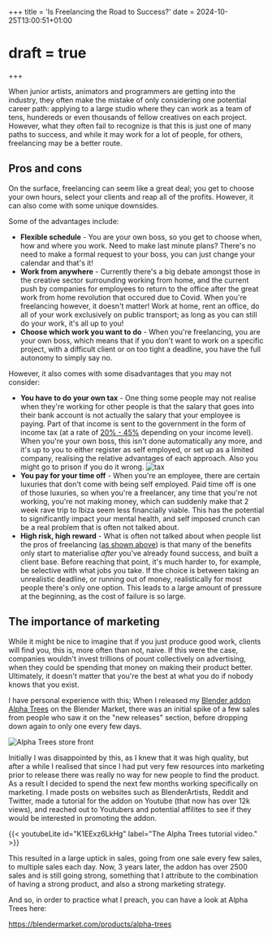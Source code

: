 +++
title = 'Is Freelancing the Road to Success?'
date = 2024-10-25T13:00:51+01:00
# draft = true
+++

When junior artists, animators and programmers are getting into the industry, they often make the mistake of only considering one potential career path: applying to a large studio where they can work as a team of tens, hundereds or even thousands of fellow creatives on each project. However, what they often fail to recognize is that this is just one of many paths to success, and while it may work for a lot of people, for others, freelancing may be a better route.

## Pros and cons

On the surface, freelancing can seem like a great deal; you get to choose your own hours, select your clients and reap all of the profits. However, it can also come with some unique downsides.

Some of the advantages include:

* **Flexible schedule** - You are your own boss, so you get to choose when, how and where you work. Need to make last minute plans? There's no need to make a formal request to your boss, you can just change your calendar and that's it!
* **Work from anywhere** - Currently there's a big debate amongst those in the creative sector surrounding working from home, and the current push by companies for employees to return to the office after the great work from home revolution that occured due to Covid. When you're freelancing however, it doesn't matter! Work at home, rent an office, do all of your work exclusively on public transport; as long as you can still do your work, it's all up to you!
* **Choose which work you want to do** - When you're freelancing, you are your own boss, which means that if you don't want to work on a specific project, with a difficult client or on too tight a deadline, you have the full autonomy to simply say no.

However, it also comes with some disadvantages that you may not consider:

* **You have to do your own tax** - One thing some people may not realise when they're working for other people is that the salary that goes into their bank account is not actually the salary that your employee is paying. Part of that income is sent to the government in the form of income tax (at a rate of [20% - 45%](https://www.gov.uk/income-tax-rates) depending on your income level). When you're your own boss, this isn't done automatically any more, and it's up to you to either register as self employed, or set up as a limited company, realising the relative advantages of each approach. Also you might go to prison if you do it wrong.
![tax](tax.jpg)
* **You pay for your time off** - When you're an employee, there are certain luxuries that don't come with being self employed. Paid time off is one of those luxuries, so when you're a freelancer, any time that you're not working, you're not making money, which can suddenly make that 2 week rave trip to Ibiza seem less financially viable. This has the potential to significantly impact your mental health, and self imposed crunch can be a real problem that is often not talked about.
* **High risk, high reward** - What is often not talked about when people list the pros of freelancing ([as shown above](#pros-and-cons)) is that many of the benefits only start to materialise *after* you've already found success, and built a client base. Before reaching that point, it's much harder to, for example, be selective with what jobs you take. If the choice is between taking an unrealistic deadline, or running out of money, realistically for most people there's only one option. This leads to a large amount of pressure at the beginning, as the cost of failure is so large.


## The importance of marketing

While it might be nice to imagine that if you just produce good work, clients will find you, this is, more often than not, naive. If this were the case, companies wouldn't invest trillions of pount collectively on advertising, when they could be spending that money on making their product better. Ultimately, it doesn't matter that you're the best at what you do if nobody knows that you exist.

I have personal experience with this; When I released my [Blender addon Alpha Trees](https://blendermarket.com/products/alpha-trees) on the Blender Market, there was an initial spike of a few sales from people who saw it on the "new releases" section, before dropping down again to only one every few days.

![Alpha Trees store front](alpha_trees.jpg)

Initially I was disappointed by this, as I knew that it was high quality, but after a while I realised that since I had put very few resources into marketing prior to release there was really no way for new people to find the product. As a result I decided to spend the next few months working specifically on marketing. I made posts on websites such as BlenderArtists, Reddit and Twitter, made a tutorial for the addon on Youtube (that now has over 12k views), and reached out to Youtubers and potential affilites to see if they would be interested in promoting the addon.

{{< youtubeLite id="K1EExz6LkHg" label="The Alpha Trees tutorial video." >}}

This resulted in a large uptick in sales, going from one sale every few sales, to multiple sales each day. Now, 3 years later, the addon has over 2500 sales and is still going strong, something that I attribute to the combination of having a strong product, and also a strong marketing strategy.

And so, in order to practice what I preach, you can have a look at Alpha Trees here:

https://blendermarket.com/products/alpha-trees